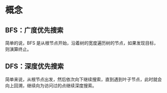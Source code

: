 # 概念

## BFS：广度优先搜索

简单的说，BFS 是从根节点开始，沿着树的宽度遍历树的节点，如果发现目标，则演算终止。

## DFS：深度优先搜索

简单来说，从根节点出发，然后依次向下继续搜索，直到遇到叶子节点，此时就会向上回溯，继续向为访问过的点继续深度搜索。
